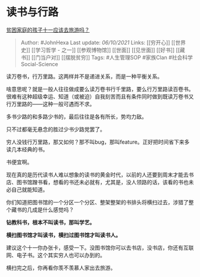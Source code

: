 # 读书与行路
[贫困家庭的孩子十一应该去旅游吗？](https://www.zhihu.com/question/489556952/answer/2150054195)

> Author: #JohnHexa 
Last update: *06/10/2021* 
Links: [[穷开心]] [[世界史]] [[学习哲学 - 之一]] [[参观博物馆]] [[世面]] [[见世面]] [[好书]] [[藏书]] [[门当户对]] [[摆脱贫穷]]
Tags: #人生管理SOP #家族Clan  #社会科学Social-Science 

读万卷书，行万里路。这两样并不是递进关系，而是一种平衡关系。

啥意思呢？就是一般人往往做成要么读万卷书行千里路，要么行万里路读百卷书。很难有这种超级幸运、知道（或被迫）自我刻苦而且有条件同时做到既读万卷书又行万里路的——这种一般可遇而不求。

多书少路的和多路少书的，最后往往是各有所长，势均力敌。

只不过都毫无悬念的胜过少书少路党罢了。

穷人没钱行万里路，那又如何？那不叫bug，那叫feature。正好把时间省下来多读几本经典的书。

书便宜啊。

现在真的是历代读书人难以想象的读书的黄金时代，以前的人还要到周末才能去书店、图书馆蹭书看，想看的书还未必就有，尤其是，没人领路的话，该看的书也未必自己就能知道。

你们知道把图书馆的一个分区一个分区、整架整架的书排头将横扫过去，涉猎了整个藏书的几成是什么感觉吗？

**钻教科书，根本不叫读书，那叫学艺。**

**横扫图书馆才叫读书，横扫过图书馆才叫读书人。**

建议这个十一你办张卡，感受一下。没图书馆你可以去书店，没书店，你还有互联网、电子书。这个其实穷人也可以办到的。

横扫完之后，你再看你羡不羡慕人家出去旅游。

  
  
